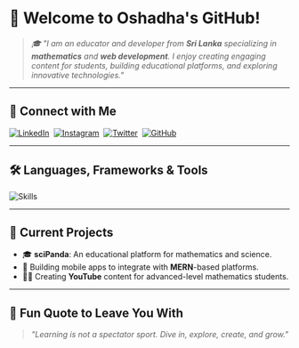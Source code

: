 # 🐼 Welcome to Oshadha's GitHub!  

> _🎓 "I am an educator and developer from **Sri Lanka** specializing in **mathematics** and **web development**. I enjoy creating engaging content for students, building educational platforms, and exploring innovative technologies."_ 

---

## 🔗 Connect with Me

[![LinkedIn](https://skillicons.dev/icons?i=linkedin)](https://www.linkedin.com/in/oshadha-lakshan) &nbsp;[![Instagram](https://skillicons.dev/icons?i=instagram)](https://www.instagram.com/oshadha.lakshan.7) &nbsp;[![Twitter](https://skillicons.dev/icons?i=twitter)](https://twitter.com/oshadha.lakshan.7) &nbsp;[![GitHub](https://skillicons.dev/icons?i=github)](https://github.com/oshadhalakshan)

---

## 🛠️ **Languages, Frameworks & Tools**  

<div align="">
  <img src="https://skillicons.dev/icons?i=html,css,js,react,redux,nodejs,express,tailwind,bootstrap,python,django,mongodb,mysql,flask,docker,git,heroku,linux,windows,figma,java,go,flutter,vue,angular,typescript,terraform,graphql,githubactions,azure,postgresql,spring,vuejs,unity,graphql,matlab,sass,ruby,redis,scala,elixir,pytorch,kubernetes,nestjs,firebase,c,cpp,cs,vscode,visualstudio,materialui,jquery" alt="Skills" />
</div>

---

## 🌱 Current Projects

- 🎓 **sciPanda**: An educational platform for mathematics and science.
- 📱 Building mobile apps to integrate with **MERN**-based platforms.
- 🧑‍🏫 Creating **YouTube** content for advanced-level mathematics students.

---

## 🌟 **Fun Quote to Leave You With**  

> _"Learning is not a spectator sport. Dive in, explore, create, and grow."_  
